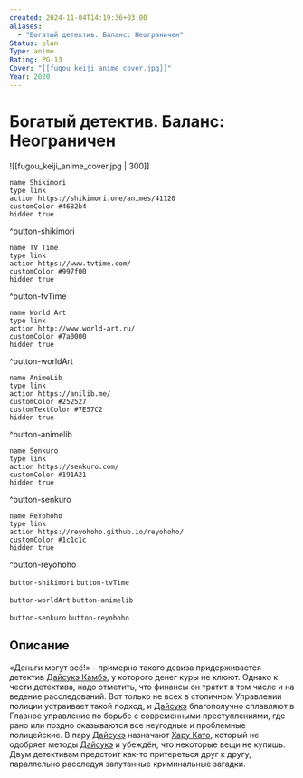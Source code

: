 ```yaml
---
created: 2024-11-04T14:19:36+03:00
aliases:
  - "Богатый детектив. Баланс: Неограничен"
Status: plan
Type: anime
Rating: PG-13
Cover: "[[fugou_keiji_anime_cover.jpg]]"
Year: 2020
---
```


# Богатый детектив. Баланс: Неограничен

![[fugou_keiji_anime_cover.jpg | 300]]

```button
name Shikimori
type link
action https://shikimori.one/animes/41120
customColor #4682b4
hidden true
```
^button-shikimori

```button
name TV Time
type link
action https://www.tvtime.com/
customColor #997f00
hidden true
```
^button-tvTime

```button
name World Art
type link
action http://www.world-art.ru/
customColor #7a0000
hidden true
```
^button-worldArt

```button
name AnimeLib
type link
action https://anilib.me/
customColor #252527
customTextColor #7E57C2
hidden true
```
^button-animelib

```button
name Senkuro
type link
action https://senkuro.com/
customColor #191A21
hidden true
```
^button-senkuro

```button
name ReYohoho
type link
action https://reyohoho.github.io/reyohoho/
customColor #1c1c1c
hidden true
```
^button-reyohoho

`button-shikimori` `button-tvTime`

`button-worldArt` `button-animelib`

`button-senkuro` `button-reyohoho`

## Описание

«Деньги могут всё!» - примерно такого девиза придерживается детектив [Дайсукэ Камбэ](https://shikimori.one/characters/177624-daisuke-kanbe), у которого денег куры не клюют. Однако к чести детектива, надо отметить, что финансы он тратит в том числе и на ведение расследований. Вот только не всех в столичном Управлении полиции устраивает такой подход, и [Дайсукэ](https://shikimori.one/characters/177624-daisuke-kanbe) благополучно сплавляют в Главное управление по борьбе с современными преступлениями, где рано или поздно оказываются все неугодные и проблемные полицейские. В пару [Дайсукэ](https://shikimori.one/characters/177624-daisuke-kanbe) назначают [Хару Като](https://shikimori.one/characters/177625-haru-katou), который не одобряет методы [Дайсукэ](https://shikimori.one/characters/177624-daisuke-kanbe) и убеждён, что некоторые вещи не купишь. Двум детективам предстоит как-то притереться друг к другу, параллельно расследуя запутанные криминальные загадки.
